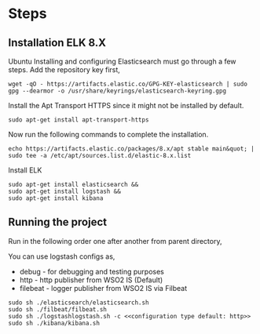 # Steps

## Installation ELK 8.X

Ubuntu Installing and configuring Elasticsearch must go through a few steps. Add the repository key first,

```
wget -qO - https://artifacts.elastic.co/GPG-KEY-elasticsearch | sudo gpg --dearmor -o /usr/share/keyrings/elasticsearch-keyring.gpg
```

Install the Apt Transport HTTPS since it might not be installed by default.

```
sudo apt-get install apt-transport-https
```

Now run the following commands to complete the installation.

```
echo https://artifacts.elastic.co/packages/8.x/apt stable main&quot; | sudo tee -a /etc/apt/sources.list.d/elastic-8.x.list
```

Install ELK
```
sudo apt-get install elasticsearch &&
sudo apt-get install logstash &&
sudo apt-get install kibana
```

## Running the project

Run in the following order one after another from parent directory,

You can use logstash configs as,
* debug - for debugging and testing purposes
* http - http publisher from WSO2 IS (Default)
* filebeat - logger publisher from WSO2 IS via Filbeat

```
sudo sh ./elasticsearch/elasticsearch.sh
sudo sh ./filbeat/filbeat.sh
sudo sh ./logstashlogstash.sh -c <<configuration type default: http>>
sudo sh ./kibana/kibana.sh
```

